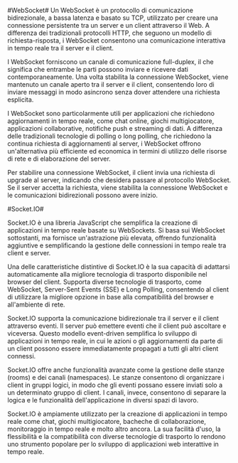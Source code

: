 #WebSocket#
Un WebSocket è un protocollo di comunicazione bidirezionale, a bassa latenza e basato su TCP, utilizzato per creare una connessione persistente tra un server e un client attraverso il Web. A differenza dei tradizionali protocolli HTTP, che seguono un modello di richiesta-risposta, i WebSocket consentono una comunicazione interattiva in tempo reale tra il server e il client.

I WebSocket forniscono un canale di comunicazione full-duplex, il che significa che entrambe le parti possono inviare e ricevere dati contemporaneamente. Una volta stabilita la connessione WebSocket, viene mantenuto un canale aperto tra il server e il client, consentendo loro di inviare messaggi in modo asincrono senza dover attendere una richiesta esplicita.

I WebSocket sono particolarmente utili per applicazioni che richiedono aggiornamenti in tempo reale, come chat online, giochi multigiocatore, applicazioni collaborative, notifiche push e streaming di dati. A differenza delle tradizionali tecnologie di polling o long polling, che richiedono la continua richiesta di aggiornamenti al server, i WebSocket offrono un'alternativa più efficiente ed economica in termini di utilizzo delle risorse di rete e di elaborazione del server.

Per stabilire una connessione WebSocket, il client invia una richiesta di upgrade al server, indicando che desidera passare al protocollo WebSocket. Se il server accetta la richiesta, viene stabilita la connessione WebSocket e le comunicazioni bidirezionali possono avere inizio.


#Socket.IO#

Socket.IO è una libreria JavaScript che semplifica la creazione di applicazioni in tempo reale basate su WebSockets. Si basa sui WebSocket sottostanti, ma fornisce un'astrazione più elevata, offrendo funzionalità aggiuntive e semplificando la gestione delle connessioni in tempo reale tra client e server.

Una delle caratteristiche distintive di Socket.IO è la sua capacità di adattarsi automaticamente alla migliore tecnologia di trasporto disponibile nel browser del client. Supporta diverse tecnologie di trasporto, come WebSocket, Server-Sent Events (SSE) e Long Polling, consentendo al client di utilizzare la migliore opzione in base alla compatibilità del browser e all'ambiente di rete.

Socket.IO supporta la comunicazione bidirezionale tra il server e il client attraverso eventi. Il server può emettere eventi che il client può ascoltare e viceversa. Questo modello event-driven semplifica lo sviluppo di applicazioni in tempo reale, in cui le azioni o gli aggiornamenti da parte di un client possono essere immediatamente propagati a tutti gli altri client connessi.

Socket.IO offre anche funzionalità avanzate come la gestione delle stanze (rooms) e dei canali (namespaces). Le stanze consentono di organizzare i client in gruppi logici, in modo che gli eventi possano essere inviati solo a un determinato gruppo di client. I canali, invece, consentono di separare la logica e le funzionalità dell'applicazione in diversi spazi di lavoro.

Socket.IO è ampiamente utilizzato per la creazione di applicazioni in tempo reale come chat, giochi multigiocatore, bacheche di collaborazione, monitoraggio in tempo reale e molto altro ancora. La sua facilità d'uso, la flessibilità e la compatibilità con diverse tecnologie di trasporto lo rendono uno strumento popolare per lo sviluppo di applicazioni web interattive in tempo reale.
